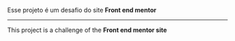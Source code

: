 <p>Esse projeto é um desafio do site <strong>Front end mentor</strong></p>
<hr>
<p>This project is a challenge of the <strong> Front end mentor site </strong></p>